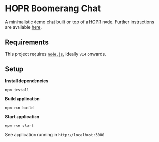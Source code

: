 # HOPR Boomerang Chat

A minimalistic demo chat built on top of a [HOPR](https://hoprnet.org) node. Further instructions are available [here](https://docs.hoprnet.org/developers/demo-boomerang-chat).

## Requirements

This project requires [`node.js`](https://nodejs.org/en/), ideally `v14` onwards.
## Setup

**Install dependencies**

```
npm install
```

**Build application**

```
npm run build
```

**Start application**

```
npm run start
```

See application running in `http://localhost:3000`